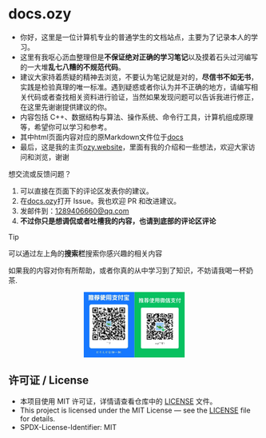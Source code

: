 # docs.ozy
- 你好，这里是一位计算机专业的普通学生的文档站点，主要为了记录本人的学习。
- 这里有我呕心沥血整理但是**不保证绝对正确的学习笔记**以及摸着石头过河编写的一大堆**乱七八糟的不规范代码**。
- 建议大家持着质疑的精神去浏览，不要认为笔记就是对的，**尽信书不如无书**，实践是检验真理的唯一标准。遇到疑惑或者你认为并不正确的地方，请编写相关代码或者查找相关资料进行验证，当然如果发现问题可以告诉我进行修正，在这里先谢谢提供建议的你。
- 内容包括 C++、数据结构与算法、操作系统、命令行工具，计算机组成原理等，希望你可以学习和参考。
- 其中html页面内容对应的原Markdown文件位于[docs](https://github.com/jlu005807/docs.ozy/tree/master/docs)
- 最后，这是我的主页[ozy.website](https://jlu005807.github.io/)，里面有我的介绍和一些想法，欢迎大家访问和浏览，谢谢

想交流或反馈问题？
1. 可以直接在页面下的评论区发表你的建议。
2. 在[docs.ozy](https://github.com/jlu005807/docs.ozy)打开 Issue。我也欢迎 PR 和改进建议。
3. 发邮件到：1289406660@qq.com
4. **不过你只是想调侃或者吐槽我的内容，也请到底部的评论区评论**

> [!tip]
> 可以通过左上角的**搜索栏**搜索你感兴趣的相关内容

如果我的内容对你有所帮助，或者你真的从中学习到了知识，不妨请我喝一杯奶茶.
<p align="center">
  <img src="assets/ozy.jpg" alt="ozy" style="display:block;margin:0 auto;max-width:40%;max-height:40vh;width:auto;height:auto;" />
</p>


## 许可证 / License
- 本项目使用 MIT 许可证，详情请查看仓库中的 [LICENSE](LICENSE) 文件。
- This project is licensed under the MIT License — see the [LICENSE](LICENSE) file for details.
- SPDX-License-Identifier: MIT
